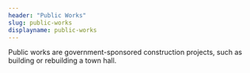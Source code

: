 ```yaml
---
header: "Public Works"
slug: public-works
displayname: public-works
---
```


Public works are government-sponsored construction projects, such as building or rebuilding a town hall.
